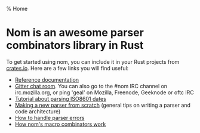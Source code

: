 % Home

# Nom is an awesome parser combinators library in Rust

To get started using nom, you can include it in your Rust projects from
[crates.io](https://crates.io/crates/nom). Here are a few links you will find useful:

* [Reference documentation](http://rust.unhandledexpression.com/nom/)
* [Gitter chat room](https://gitter.im/Geal/nom). You can also go to the #nom IRC
channel on irc.mozilla.org, or ping 'geal' on Mozilla, Freenode, Geeknode or oftc IRC
* [Tutorial about parsing ISO8601 dates](https://github.com/badboy/iso8601/blob/338b3d1a9ca220372292f631a3bc2e5176cca331/docs/parsing-iso8601-dates-using-nom.md)
* [Making a new parser from scratch](making_a_new_parser_from_scratch.html)
(general tips on writing a parser and code architecture)
* [How to handle parser errors](error_management.html)
* [How nom's macro combinators work](how_nom_macros_work.html)
